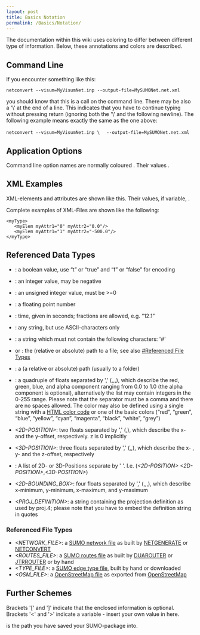 ```yaml
---
layout: post
title: Basics Notation
permalink: /Basics/Notation/
---
```


The documentation within this wiki uses coloring to differ between different type of information. Below, these annotations and colors are described.

Command Line
------------

If you encounter something like this:

`netconvert --visum=MyVisumNet.inp --output-file=MySUMONet.net.xml`

you should know that this is a call on the command line. There may be also a '\\' at the end of a line. This indicates that you have to continue typing without pressing return (ignoring both the '\\' and the following newline). The following example means exactly the same as the one above:

`netconvert --visum=MyVisumNet.inp \`
`  --output-file=MySUMONet.net.xml`

Application Options
-------------------

Command line option names are normally coloured . Their values .

XML Examples
------------

XML-elements and attributes are shown <span class="inlxml">like this</span>. Their values, if variable, <span class="inlxml">*<LIKE THIS>*</span>.

Complete examples of XML-Files are shown like the following:

    <myType>
       <myElem myAttr1="0" myAttr2="0.0"/>
       <myElem myAttr1="1" myAttr2="-500.0"/>
    </myType>

Referenced Data Types
---------------------

-   *<BOOL>*: a boolean value, use “t” or “true” and “f” or “false” for encoding
-   *<INT>*: an integer value, may be negative
-   *<UINT>*: an unsigned integer value, must be &gt;=0
-   *<FLOAT>*: a floating point number
-   *<TIME>*: time, given in seconds; fractions are allowed, e.g. “12.1”
-   *<STRING>*: any string, but use ASCII-characters only
-   *<ID>*: a string which must not contain the following characters: '\#'

-   *<FILE>* or *<FILENAME>*: the (relative or absolute) path to a file; see also [\#Referenced File Types](/#Referenced_File_Types "wikilink")
-   *<PATH>*: a (a relative or absolute) path (usually to a folder)
-   *<COLOR>*: a quadruple of floats separated by ',' (*<FLOAT>*,*<FLOAT>*,*<FLOAT>*,*<FLOAT>*), which describe the red, green, blue, and alpha component ranging from 0.0 to 1.0 (the alpha component is optional), alternatively the list may contain integers in the 0-255 range. Please note that the separator must be a comma and there are no spaces allowed. The color may also be defined using a single string with a [HTML color code](http://en.wikipedia.org/wiki/Web_colors#Hex_triplet) or one of the basic colors (“red”, “green”, “blue”, “yellow”, “cyan”, “magenta”, “black”, “white”, “grey”)
-   *&lt;2D-POSITION&gt;*: two floats separated by ',' (*<FLOAT>*,*<FLOAT>*), which describe the x- and the y-offset, respectively. z is 0 implicitly
-   *&lt;3D-POSITION&gt;*: three floats separated by ',' (*<FLOAT>*,*<FLOAT>*,*<FLOAT>*), which describe the x- , y- and the z-offset, respectively
-   *<POSITION-VECTOR>*: A list of 2D- or 3D-Positions separate by ' '. I.e. (*&lt;2D-POSITION&gt;* *&lt;2D-POSITION&gt;*,*&lt;3D-POSITION&gt;*)
-   *&lt;2D-BOUNDING_BOX&gt;*: four floats separated by ',' (*<FLOAT>*,*<FLOAT>*,*<FLOAT>*,*<FLOAT>*), which describe x-minimum, y-minimum, x-maximum, and y-maximum
-   *<PROJ_DEFINITION>*: a string containing the projection definition as used by proj.4; please note that you have to embed the definition string in quotes

### Referenced File Types

-   *<NETWORK_FILE>*: a [SUMO network file](/Networks/SUMO_Road_Networks "wikilink") as built by [NETGENERATE](/NETGENERATE "wikilink") or [NETCONVERT](/NETCONVERT "wikilink")
-   *<ROUTES_FILE>*: a [SUMO routes file](/Definition_of_Vehicles,_Vehicle_Types,_and_Routes "wikilink") as built by [DUAROUTER](/DUAROUTER "wikilink") or [JTRROUTER](/JTRROUTER "wikilink") or by hand
-   *<TYPE_FILE>*: a [SUMO edge type file](/SUMO_edge_type_file "wikilink"), built by hand or downloaded
-   *<OSM_FILE>*: a [OpenStreetMap file](/OpenStreetMap_file "wikilink") as exported from [OpenStreetMap](http://www.openstreetmap.org/)

Further Schemes
---------------

Brackets '\[' and '\]' indicate that the enclosed information is optional. Brackets '&lt;' and '&gt;' indicate a variable - insert your own value in here.

is the path you have saved your SUMO-package into.